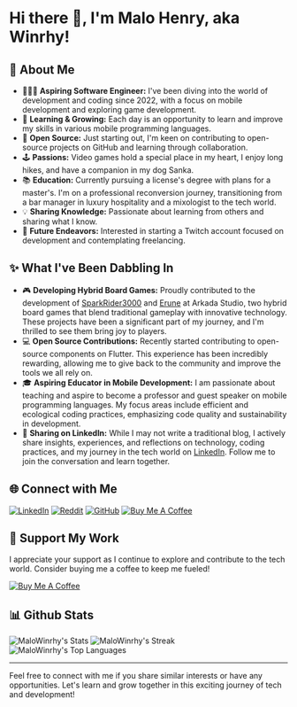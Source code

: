 # Hi there 👋, I'm Malo Henry, aka Winrhy!

## 📃 About Me
- 👨🏻‍💻 **Aspiring Software Engineer:** I've been diving into the world of development and coding since 2022, with a focus on mobile development and exploring game development.
- 🌱 **Learning & Growing:** Each day is an opportunity to learn and improve my skills in various mobile programming languages.
- 🤗 **Open Source:** Just starting out, I'm keen on contributing to open-source projects on GitHub and learning through collaboration.
- 🕹️ **Passions:** Video games hold a special place in my heart, I enjoy long hikes, and have a companion in my dog Sanka.
- 📚 **Education:** Currently pursuing a license's degree with plans for a master's. I'm on a professional reconversion journey, transitioning from a bar manager in luxury hospitality and a mixologist to the tech world.
- 💡 **Sharing Knowledge:** Passionate about learning from others and sharing what I know.
- 🚀 **Future Endeavors:** Interested in starting a Twitch account focused on development and contemplating freelancing.

## ✨ What I've Been Dabbling In
- 🎮 **Developing Hybrid Board Games:** Proudly contributed to the development of [SparkRider3000](#) and [Erune](#) at Arkada Studio, two hybrid board games that blend traditional gameplay with innovative technology. These projects have been a significant part of my journey, and I'm thrilled to see them bring joy to players.
- 💻 **Open Source Contributions:** Recently started contributing to open-source components on Flutter. This experience has been incredibly rewarding, allowing me to give back to the community and improve the tools we all rely on.
- 🎓 **Aspiring Educator in Mobile Development:** I am passionate about teaching and aspire to become a professor and guest speaker on mobile programming languages. My focus areas include efficient and ecological coding practices, emphasizing code quality and sustainability in development.
- 📢 **Sharing on LinkedIn:** While I may not write a traditional blog, I actively share insights, experiences, and reflections on technology, coding practices, and my journey in the tech world on [LinkedIn](https://www.linkedin.com/in/malo-winrhy-henry). Follow me to join the conversation and learn together.


## 🌐 Connect with Me
[![LinkedIn](https://img.shields.io/badge/LinkedIn-0077B5?style=for-the-badge&logo=linkedin&logoColor=white)](https://www.linkedin.com/in/malo-winrhy-henry)     [![Reddit](https://img.shields.io/badge/Reddit-Winrhy-orange?style=for-the-badge&logo=reddit&logoColor=white)](https://www.reddit.com/user/Key_Curve_7333/)     [![GitHub](https://img.shields.io/badge/GitHub-100000?style=for-the-badge&logo=github&logoColor=white)](https://github.com/MaloWinrhy)     [![Buy Me A Coffee](https://img.shields.io/badge/Buy%20Me%20A%20Coffee-FFDD00?style=for-the-badge&logo=buy-me-a-coffee&logoColor=black)](https://www.buymeacoffee.com/winrhy)


## 💖 Support My Work
I appreciate your support as I continue to explore and contribute to the tech world. Consider buying me a coffee to keep me fueled!

 [![Buy Me A Coffee](https://www.buymeacoffee.com/assets/img/custom_images/orange_img.png)](https://www.buymeacoffee.com/winrhy)



## 📊 Github Stats
![MaloWinrhy's Stats](https://github-readme-stats.vercel.app/api?username=MaloWinrhy&theme=highcontrast&show_icons=true&hide_border=true&count_private=true)
![MaloWinrhy's Streak](https://github-readme-streak-stats.herokuapp.com/?user=MaloWinrhy&theme=highcontrast&hide_border=true)
![MaloWinrhy's Top Languages](https://github-readme-stats.vercel.app/api/top-langs/?username=MaloWinrhy&theme=highcontrast&show_icons=true&hide_border=true&layout=compact)

---

Feel free to connect with me if you share similar interests or have any opportunities. Let's learn and grow together in this exciting journey of tech and development!

